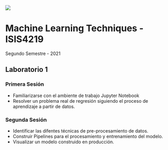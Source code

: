 <img src="https://bloqueneon.uniandes.edu.co/content/enforced/52233-202120_ISIS4219_01/Laboratorios.png?_&d2lSessionVal=guLBE9l4cI9Tip6PM5JSzKgp6&_&d2lSessionVal=iDtWjzbHb92iC3sVmHUqajJ2k&_&d2lSessionVal=g2xptlvZ5GrV3W5yGlhIgeBnN" ><br>
# Machine Learning Techniques - ISIS4219

Segundo Semestre - 2021

## Laboratorio 1
### Primera Sesión
*   Familiarizarse con el ambiente de trabajo Jupyter Notebook
*   Resolver un problema real de regresión siguiendo el proceso de aprendizaje a partir de datos.
### Segunda Sesión
*   Identificar las difentes técnicas de pre-procesamiento de datos.
*   Construir Pipelines para el procesamiento y entrenamiento del modelo.
*   Visualizar un modelo construido en producción.
